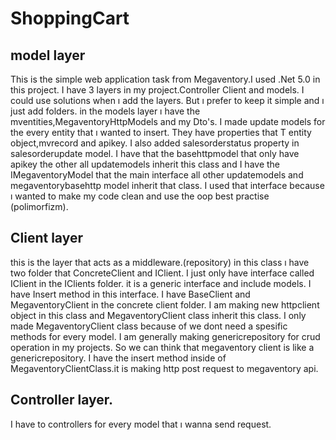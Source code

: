 # ShoppingCart

## model layer
This is the simple web application task from Megaventory.I used .Net 5.0 in this project. I have 3 layers in my project.Controller Client and models.
I could use solutions when ı add the layers. But ı prefer to keep it simple and ı just add folders.
in the models layer ı have the mventities,MegaventoryHttpModels and my Dto's. 
I made update models for the every entity that ı wanted to insert.
They have properties that T entity object,mvrecord and apikey.
I also added salesorderstatus property in salesorderupdate model.
I  have that the basehttpmodel that only have apikey the other all updatemodels inherit this class and I have the
IMegaventoryModel that the main interface all other updatemodels and megaventorybasehttp model inherit that class.
I used that interface because ı wanted to make my code clean and use the oop best practise (polimorfizm).

## Client layer

this is the layer that acts as a middleware.(repository)
in this class ı have two folder that ConcreteClient and IClient.
I just only have interface called IClient in the IClients folder.
it is a generic interface and include models. I  have Insert method in this interface.
I have BaseClient and MegaventoryClient in the concrete client folder.
I am making new httpclient object in this class and MegaventoryClient class inherit this class.
I only made MegaventoryClient class because of we dont need a spesific methods for every model.
I am generally making  genericrepository for crud operation in my projects.
So we can think that megaventory client is like a genericrepository.
I have the insert method inside of MegaventoryClientClass.it is making http post request to megaventory api.

## Controller layer.
I have to controllers for every model that ı wanna send request. 





